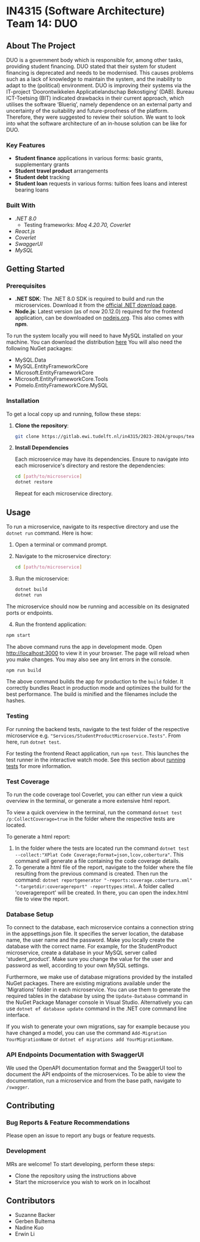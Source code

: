 # IN4315 (Software Architecture) Team 14: DUO

## About The Project

DUO is a government body which is responsible for, among other tasks, providing student financing. DUO stated that their system for student financing is deprecated and needs to be modernised. This causes problems such as a lack of knowledge to maintain the system, and the inability to adapt to the (political) environment.
DUO is improving their systems via the IT-project ‘Doorontwikkelen Applicatielandschap Bekostiging’ (DAB). Bureau ICT-Toetsing (BIT) indicated drawbacks in their current approach, which utilises the software ‘Blueriq’, namely dependence on an external party and uncertainty of the suitability and future-proofness of the platform. Therefore, they were suggested to review their solution.
We want to look into what the software architecture of an in-house solution can be like for DUO.

### Key Features

- **Student finance** applications in various forms: basic grants, supplementary grants
- **Student travel product** arrangements
- **Student debt** tracking
- **Student loan** requests in various forms: tuition fees loans and interest bearing loans


### Built With

- *.NET 8.0*
    - Testing frameworks: *Moq 4.20.70, Coverlet*
- *React.js*
- *Coverlet*
- *SwaggerUI*
- *MySQL*

## Getting Started

### Prerequisites

- **.NET SDK**: The .NET 8.0 SDK is required to build and run the microservices. Download it from the [official .NET download page](https://dotnet.microsoft.com/download).
- **Node.js**: Latest version (as of now 20.12.0) required for the frontend application, can be downloaded on [nodejs.org](https://nodejs.org/en/download). This also comes with **npm**.


To run the system locally you will need to have MySQL installed on your machine. You can download the distribution [here](https://dev.mysql.com/downloads/installer/)
You will also need the following NuGet packages: 

- MySQL.Data
- MySQL.EntityFrameworkCore
- Microsoft.EntityFrameworkCore
- Microsoft.EntityFrameworkCore.Tools
- Pomelo.EntityFrameworkCore.MySQL

### Installation

To get a local copy up and running, follow these steps:

1. **Clone the repository**:
   
   ```bash
   git clone https://gitlab.ewi.tudelft.nl/in4315/2023-2024/groups/team-14.git
   ```

2. **Install Dependencies**

    Each microservice may have its dependencies. Ensure to navigate into each microservice's directory and restore the dependencies:

    ```bash
    cd [path/to/microservice]
    dotnet restore
    ```
    
    Repeat for each microservice directory.

## Usage

To run a microservice, navigate to its respective directory and use the `dotnet run` command. Here is how:

1. Open a terminal or command prompt.

2. Navigate to the microservice directory:

    ```bash
    cd [path/to/microservice]
    ```
3. Run the microservice:

    ```bash
    dotnet build
    dotnet run
    ```
The microservice should now be running and accessible on its designated ports or endpoints.

4. Run the frontend application:

```bash
npm start
```

The above command runs the app in development mode. Open [http://localhost:3000](http://localhost:3000) to view it in your browser. The page will reload when you make changes. You may also see any lint errors in the console.

```bash
npm run build
```

The above command builds the app for production to the `build` folder. It correctly bundles React in production mode and optimizes the build for the best performance.
The build is minified and the filenames include the hashes.



### Testing

For running the backend tests, navigate to the test folder of the respective microservice e.g. `"Services/StudentProductMicroservice.Tests"`.
From here, run `dotnet test`.

For testing the frontend React application, run `npm test`. 
This launches the test runner in the interactive watch mode. See this section about [running tests](https://facebook.github.io/create-react-app/docs/running-tests) for more information.

### Test Coverage

To run the code coverage tool Coverlet, you can either run view a quick overview in the terminal, or generate a more extensive html report.

To view a quick overview in the terminal, run the command `dotnet test /p:CollectCoverage=true` in the folder where the respective tests are located.

To generate a html report:

1. In the folder where the tests are located run the command `dotnet test --collect:"XPlat Code Coverage;Format=json,lcov,cobertura"`. This command will generate a file containing the code coverage details.
2. To generate a html file of the report, navigate to the folder where the file resulting from the previous command is created. Then run the command: `dotnet reportgenerator "-reports:coverage.cobertura.xml" "-targetdir:coveragereport" -reporttypes:Html`.   A folder called 'coveragereport' will be created. In there, you can open the index.html file to view the report.

### Database Setup

To connect to the database, each microservice contains a connection string in the appsettings.json file. It specifies the server location, the database name, the user name and the password. Make you locally create the database with the correct name. For example, for the StudentProduct microservice, create a database in your MySQL server called 'student_product'. Make sure you change the value for the user and password as well, according to your own MySQL settings.

Furthermore, we make use of database migrations provided by the installed NuGet packages. There are existing migrations available under the 'Migrations' folder in each microservice.
You can use them to generate the required tables in the database by using the `Update-Database` command in the NuGet Package Manager console in Visual Studio. Alternatively you can use `dotnet ef database update` command in the .NET core command line interface.

If you wish to generate your own migrations, say for example because you have changed a model, you can use the command `Add-Migration YourMigrationName` or `dotnet ef migrations add YourMigrationName`.

### API Endpoints Documentation with SwaggerUI

We used the OpenAPI documentation format and the SwaggerUI tool to document the API endpoints of the microservices.
To be able to view the documentation, run a microservice and from the base path, navigate to `/swagger`.


## Contributing

### Bug Reports & Feature Recommendations

Please open an issue to report any bugs or feature requests.


### Development

MRs are welcome! To start developing, perform these steps:

- Clone the repository using the instructions above
- Start the microservice you wish to work on in localhost




<!-- ## License

... -->

## Contributors

- Suzanne Backer
- Gerben Bultema
- Nadine Kuo
- Erwin Li
